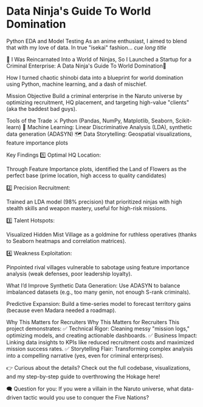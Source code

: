 # Data Ninja's Guide To World Domination
Python EDA and Model Testing
As an anime enthusiast, I aimed to blend that with my love of data. In true "isekai" fashion... *cue long title*

🔮 I Was Reincarnated Into a World of Ninjas, So I Launched a Startup for a Criminal Enterprise: A Data Ninja's Guide To World Domination🔮

How I turned chaotic shinobi data into a blueprint for world domination using Python, machine learning, and a dash of mischief.

Mission Objective
Build a criminal enterprise in the Naruto universe by optimizing recruitment, HQ placement, and targeting high-value "clients" (aka the baddest bad guys).

Tools of the Trade
⚔️ Python (Pandas, NumPy, Matplotlib, Seaborn, Scikit-learn)
🌌 Machine Learning: Linear Discriminative Analysis (LDA), synthetic data generation (ADASYN)
🗺️ Data Storytelling: Geospatial visualizations, feature importance plots

Key Findings
1️⃣ Optimal HQ Location:

Through Feature Importance plots, identified the Land of Flowers as the perfect base (prime location, high access to quality candidates)

2️⃣ Precision Recruitment:

Trained an LDA model (98% precision) that prioritized ninjas with high stealth skills and weapon mastery, useful for high-risk missions.

3️⃣ Talent Hotspots:

Visualized Hidden Mist Village as a goldmine for ruthless operatives (thanks to Seaborn heatmaps and correlation matrices).

4️⃣ Weakness Exploitation:

Pinpointed rival villages vulnerable to sabotage using feature importance analysis (weak defenses, poor leadership loyalty).

What I’d Improve
Synthetic Data Generation: Use ADASYN to balance imbalanced datasets (e.g., too many genin, not enough S-rank criminals).

Predictive Expansion: Build a time-series model to forecast territory gains (because even Madara needed a roadmap).

Why This Matters for Recruiters
Why This Matters for Recruiters
This project demonstrates:
✅ Technical Rigor: Cleaning messy "mission logs," optimizing models, and creating actionable dashboards.
✅ Business Impact: Linking data insights to KPIs like reduced recruitment costs and maximized mission success rates.
✅ Storytelling Flair: Transforming complex analysis into a compelling narrative (yes, even for criminal enterprises).

👉 Curious about the details? Check out the full codebase, visualizations, and my step-by-step guide to overthrowing the Hokage here!

🗨️ Question for you: If you were a villain in the Naruto universe, what data-driven tactic would you use to conquer the Five Nations?
